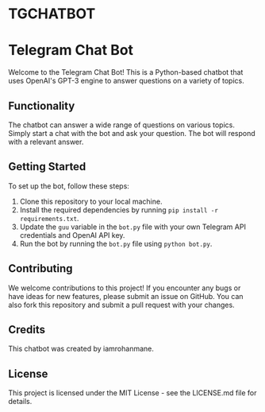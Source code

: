 # TGCHATBOT
# Telegram Chat Bot

Welcome to the Telegram Chat Bot! This is a Python-based chatbot that uses OpenAI's GPT-3 engine to answer questions on a variety of topics. 

## Functionality

The chatbot can answer a wide range of questions on various topics. Simply start a chat with the bot and ask your question. The bot will respond with a relevant answer.

## Getting Started

To set up the bot, follow these steps:

1. Clone this repository to your local machine.
2. Install the required dependencies by running `pip install -r requirements.txt`.
3. Update the `guu` variable in the `bot.py` file with your own Telegram API credentials and OpenAI API key.
4. Run the bot by running the `bot.py` file using `python bot.py`.

## Contributing

We welcome contributions to this project! If you encounter any bugs or have ideas for new features, please submit an issue on GitHub. You can also fork this repository and submit a pull request with your changes.

## Credits

This chatbot was created by iamrohanmane.

## License

This project is licensed under the MIT License - see the LICENSE.md file for details.
